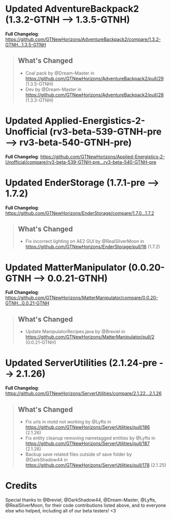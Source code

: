 # Updated AdventureBackpack2 (1.3.2-GTNH -->  1.3.5-GTNH)
**Full Changelog**: https://github.com/GTNewHorizons/AdventureBackpack2/compare/1.3.2-GTNH...1.3.5-GTNH
>## What's Changed
> * Coal pack by @Dream-Master in https://github.com/GTNewHorizons/AdventureBackpack2/pull/29 (1.3.5-GTNH)
> * Dev by @Dream-Master in https://github.com/GTNewHorizons/AdventureBackpack2/pull/28 (1.3.3-GTNH)
>

# Updated Applied-Energistics-2-Unofficial (rv3-beta-539-GTNH-pre -->  rv3-beta-540-GTNH-pre)
**Full Changelog**: https://github.com/GTNewHorizons/Applied-Energistics-2-Unofficial/compare/rv3-beta-539-GTNH-pre...rv3-beta-540-GTNH-pre

# Updated EnderStorage (1.7.1-pre -->  1.7.2)
**Full Changelog**: https://github.com/GTNewHorizons/EnderStorage/compare/1.7.0...1.7.2
>## What's Changed
> * Fix incorrect lighting on AE2 GUI by @RealSilverMoon in https://github.com/GTNewHorizons/EnderStorage/pull/16 (1.7.2)
>

# Updated MatterManipulator (0.0.20-GTNH -->  0.0.21-GTNH)
**Full Changelog**: https://github.com/GTNewHorizons/MatterManipulator/compare/0.0.20-GTNH...0.0.21-GTNH
>## What's Changed
> * Update ManipulatorRecipes.java by @Breviel in https://github.com/GTNewHorizons/MatterManipulator/pull/2 (0.0.21-GTNH)
>

# Updated ServerUtilities (2.1.24-pre -->  2.1.26)
**Full Changelog**: https://github.com/GTNewHorizons/ServerUtilities/compare/2.1.22...2.1.26
>## What's Changed
> * Fix urls in motd not working by @Lyfts in https://github.com/GTNewHorizons/ServerUtilities/pull/186 (2.1.26)
> * Fix entity cleanup removing nametagged entities by @Lyfts in https://github.com/GTNewHorizons/ServerUtilities/pull/187 (2.1.26)
> * Backup save related files outside of save folder by @DarkShadow44 in https://github.com/GTNewHorizons/ServerUtilities/pull/178 (2.1.25)
>

# Credits
Special thanks to @Breviel, @DarkShadow44, @Dream-Master, @Lyfts, @RealSilverMoon, for their code contributions listed above, and to everyone else who helped, including all of our beta testers! <3